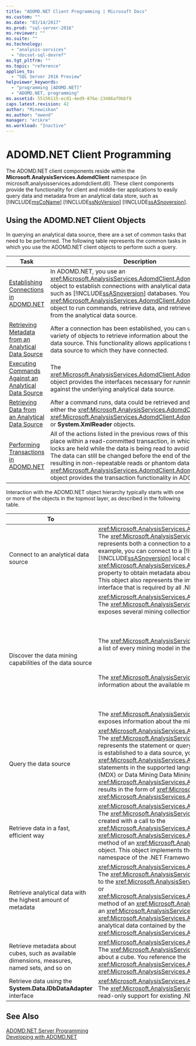 ```yaml
---
title: "ADOMD.NET Client Programming | Microsoft Docs"
ms.custom: ""
ms.date: "03/14/2017"
ms.prod: "sql-server-2016"
ms.reviewer: ""
ms.suite: ""
ms.technology: 
  - "analysis-services"
  - "docset-sql-devref"
ms.tgt_pltfrm: ""
ms.topic: "reference"
applies_to: 
  - "SQL Server 2016 Preview"
helpviewer_keywords: 
  - "programming [ADOMD.NET]"
  - "ADOMD.NET, programming"
ms.assetid: 55156115-ecd1-4ed9-876e-23406af9bbf9
caps.latest.revision: 42
author: "Minewiskan"
ms.author: "owend"
manager: "erikre"
ms.workload: "Inactive"
---
```

# ADOMD.NET Client Programming
  The ADOMD.NET client components reside within the **Microsoft.AnalysisServices.AdomdClient** namespace (in microsoft.analysisservices.adomdclient.dll). These client components provide the functionality for client and middle-tier applications to easily query data and metadata from an analytical data store, such as [!INCLUDE[msCoName](../../includes/msconame-md.md)] [!INCLUDE[ssNoVersion](../../includes/ssnoversion-md.md)] [!INCLUDE[ssASnoversion](../../includes/ssasnoversion-md.md)].  
  
## Using the ADOMD.NET Client Objects  
 In querying an analytical data source, there are a set of common tasks that need to be performed. The following table represents the common tasks in which you use the ADOMD.NET client objects to perform such a query.  
  
|Task|Description|  
|----------|-----------------|  
|[Establishing Connections in ADOMD.NET](../../analysis-services/multidimensional-models-adomd-net-client/connections-in-adomd-net.md)|In ADOMD.NET, you use an <xref:Microsoft.AnalysisServices.AdomdClient.AdomdConnection> object to establish connections with analytical data sources, such as [!INCLUDE[ssASnoversion](../../includes/ssasnoversion-md.md)] databases. You can use the <xref:Microsoft.AnalysisServices.AdomdClient.AdomdConnection> object to run commands, retrieve data, and retrieve metadata from the analytical data source.|  
|[Retrieving Metadata from an Analytical Data Source](../../analysis-services/multidimensional-models-adomd-net-client/retrieving-metadata-from-an-analytical-data-source.md)|After a connection has been established, you can use a wide variety of objects to retrieve information about the underlying data source. This functionality allows applications to adapt to the data source to which they have connected.|  
|[Executing Commands Against an Analytical Data Source](../../analysis-services/multidimensional-models-adomd-net-client/executing-commands-against-an-analytical-data-source.md)|The <xref:Microsoft.AnalysisServices.AdomdClient.AdomdCommand> object provides the interfaces necessary for running commands against the underlying analytical data source.|  
|[Retrieving Data from an Analytical Data Source](../../analysis-services/multidimensional-models-adomd-net-client/retrieving-data-from-an-analytical-data-source.md)|After a command runs, data could be retrieved and parsed using either the <xref:Microsoft.AnalysisServices.AdomdClient.CellSet>, <xref:Microsoft.AnalysisServices.AdomdClient.AdomdDataReader>, or **System.XmlReader** objects.|  
|[Performing Transactions in ADOMD.NET](../../analysis-services/multidimensional-models-adomd-net-client/connections-in-adomd-net-performing-transactions.md)|All of the actions listed in the previous rows of this table can take place within a read-committed transaction, in which shared locks are held while the data is being read to avoid dirty reads. The data can still be changed before the end of the transaction, resulting in non-repeatable reads or phantom data. The <xref:Microsoft.AnalysisServices.AdomdClient.AdomdTransaction> object provides the transaction functionality in ADOMD.NET.|  
  
 Interaction with the ADOMD.NET object hierarchy typically starts with one or more of the objects in the topmost layer, as described in the following table.  
  
|To|Use this object|  
|--------|---------------------|  
|Connect to an analytical data source|<xref:Microsoft.AnalysisServices.AdomdClient.AdomdConnection><br /> The <xref:Microsoft.AnalysisServices.AdomdClient.AdomdConnection> object represents both a connection to a data source and the data source metadata. For example, you can connect to a [!INCLUDE[msCoName](../../includes/msconame-md.md)] [!INCLUDE[ssNoVersion](../../includes/ssnoversion-md.md)] [!INCLUDE[ssASnoversion](../../includes/ssasnoversion-md.md)] local cube (.cub) file, and then examine the <xref:Microsoft.AnalysisServices.AdomdClient.AdomdConnection.Cubes%2A> property to obtain metadata about the cubes present on the analytical data source. This object also represents the implementation of the **IDbConnection** interface, an interface that is required by all .NET Framework data providers.|  
|Discover the data mining capabilities of the data source|<xref:Microsoft.AnalysisServices.AdomdClient.AdomdConnection><br /> The <xref:Microsoft.AnalysisServices.AdomdClient.AdomdConnection> object exposes several mining collections:<br /><br /><br /><br /> The <xref:Microsoft.AnalysisServices.AdomdClient.MiningModelCollection> contains a list of every mining model in the data source.<br /><br /><br /><br /> The <xref:Microsoft.AnalysisServices.AdomdClient.MiningServiceCollection> provides information about the available mining algorithms.<br /><br /><br /><br /> The <xref:Microsoft.AnalysisServices.AdomdClient.MiningStructureCollection> exposes information about the mining structures on the server.|  
|Query the data source|<xref:Microsoft.AnalysisServices.AdomdClient.AdomdCommand><br /> The <xref:Microsoft.AnalysisServices.AdomdClient.AdomdCommand> object represents the statement or query that will be sent to the server. Once a connection is established to a data source, you use a <xref:Microsoft.AnalysisServices.AdomdClient.AdomdCommand> object to run statements in the supported language, such as Multidimensional Expressions (MDX) or Data Mining Data Mining Extensions (DMX). You can also use a <xref:Microsoft.AnalysisServices.AdomdClient.AdomdCommand> object to return results in the form of <xref:Microsoft.AnalysisServices.AdomdClient.CellSet> or <xref:Microsoft.AnalysisServices.AdomdClient.AdomdDataReader> objects.|  
|Retrieve data in a fast, efficient way|<xref:Microsoft.AnalysisServices.AdomdClient.AdomdDataReader><br /> The <xref:Microsoft.AnalysisServices.AdomdClient.AdomdDataReader> can be created with a call to the <xref:Microsoft.AnalysisServices.AdomdClient.AdomdCommand.Execute%2A> or <xref:Microsoft.AnalysisServices.AdomdClient.AdomdCommand.ExecuteReader%2A> method of an <xref:Microsoft.AnalysisServices.AdomdClient.AdomdCommand> object. This object implements the **IDbDataReader** interface from the **System.Data** namespace of the .NET Framework class library.|  
|Retrieve analytical data with the highest amount of metadata|<xref:Microsoft.AnalysisServices.AdomdClient.CellSet><br /> The <xref:Microsoft.AnalysisServices.AdomdClient.CellSet> can be created with a call to the <xref:Microsoft.AnalysisServices.AdomdClient.AdomdCommand.Execute%2A> or <xref:Microsoft.AnalysisServices.AdomdClient.AdomdCommand.ExecuteCellSet%2A> method of an <xref:Microsoft.AnalysisServices.AdomdClient.AdomdCommand>. Once an <xref:Microsoft.AnalysisServices.AdomdClient.AdomdCommand> has returned a <xref:Microsoft.AnalysisServices.AdomdClient.CellSet>, you can then examine the analytical data contained by the <xref:Microsoft.AnalysisServices.AdomdClient.CellSet>.|  
|Retrieve metadata about cubes, such as available dimensions, measures, named sets, and so on|<xref:Microsoft.AnalysisServices.AdomdClient.CubeDef><br /> The <xref:Microsoft.AnalysisServices.AdomdClient.CubeDef> represents metadata about a cube. You reference the <xref:Microsoft.AnalysisServices.AdomdClient.CubeDef> from the <xref:Microsoft.AnalysisServices.AdomdClient.AdomdConnection>.|  
|Retrieve data using the **System.Data.IDbDataAdapter** interface|<xref:Microsoft.AnalysisServices.AdomdClient.AdomdDataAdapter><br /> The <xref:Microsoft.AnalysisServices.AdomdClient.AdomdDataAdapter> provides read-only support for existing .NET Framework client applications.|  
  
## See Also  
 [ADOMD.NET Server Programming](../../analysis-services/multidimensional-models-adomd-net-server/adomd-net-server-programming.md)   
 [Developing with ADOMD.NET](../../analysis-services/multidimensional-models/adomd-net/developing-with-adomd-net.md)  
  
  
